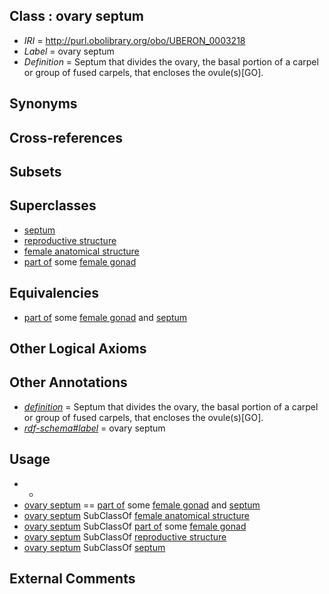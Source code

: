 
## Class : ovary septum

 * *IRI* = http://purl.obolibrary.org/obo/UBERON_0003218
 * *Label* = ovary septum
 * *Definition* = Septum that divides the ovary, the basal portion of a carpel or group of fused carpels, that encloses the ovule(s)[GO].

## Synonyms


## Cross-references


## Subsets


## Superclasses

 * [septum](../../UBERON/37/UBERON_0003037.md)
 * [reproductive structure](../../UBERON/56/UBERON_0005156.md)
 * [female anatomical structure](../../UBERON/04/UBERON_0014404.md)
 * [part of](../../BFO/50/BFO_0000050.md) some [female gonad](../../UBERON/92/UBERON_0000992.md)

## Equivalencies

 * [part of](../../BFO/50/BFO_0000050.md) some [female gonad](../../UBERON/92/UBERON_0000992.md) and [septum](../../UBERON/37/UBERON_0003037.md)

## Other Logical Axioms


## Other Annotations

 * *[definition](../../IAO/15/IAO_0000115.md)* = Septum that divides the ovary, the basal portion of a carpel or group of fused carpels, that encloses the ovule(s)[GO].
 * *[rdf-schema#label](../../el/rdf-schema#label.md)* = ovary septum

## Usage

 * -
 * [ovary septum](../../UBERON/18/UBERON_0003218.md) == [part of](../../BFO/50/BFO_0000050.md) some [female gonad](../../UBERON/92/UBERON_0000992.md) and [septum](../../UBERON/37/UBERON_0003037.md)
 * [ovary septum](../../UBERON/18/UBERON_0003218.md) SubClassOf [female anatomical structure](../../UBERON/04/UBERON_0014404.md)
 * [ovary septum](../../UBERON/18/UBERON_0003218.md) SubClassOf [part of](../../BFO/50/BFO_0000050.md) some [female gonad](../../UBERON/92/UBERON_0000992.md)
 * [ovary septum](../../UBERON/18/UBERON_0003218.md) SubClassOf [reproductive structure](../../UBERON/56/UBERON_0005156.md)
 * [ovary septum](../../UBERON/18/UBERON_0003218.md) SubClassOf [septum](../../UBERON/37/UBERON_0003037.md)

## External Comments


